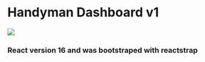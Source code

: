 # Handyman Dashboard v1

<a href="https://boracode.io">
<img src="https://wrappixel.com/wp-content/uploads/2017/03/wp-updated-logo.jpg" /></a>
<br/>

<h3>React version 16 and was bootstraped with reactstrap</h3>

